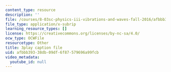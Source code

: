 ```yaml
---
content_type: resource
description: ''
file: /courses/8-03sc-physics-iii-vibrations-and-waves-fall-2016/afbbb39338db09df6f87579696a99fcb_VkbtIDSHfSc.srt
file_type: application/x-subrip
learning_resource_types: []
license: https://creativecommons.org/licenses/by-nc-sa/4.0/
ocw_type: OCWFile
resourcetype: Other
title: 3play caption file
uid: afbbb393-38db-09df-6f87-579696a99fcb
video_metadata:
  youtube_id: null
---
```

